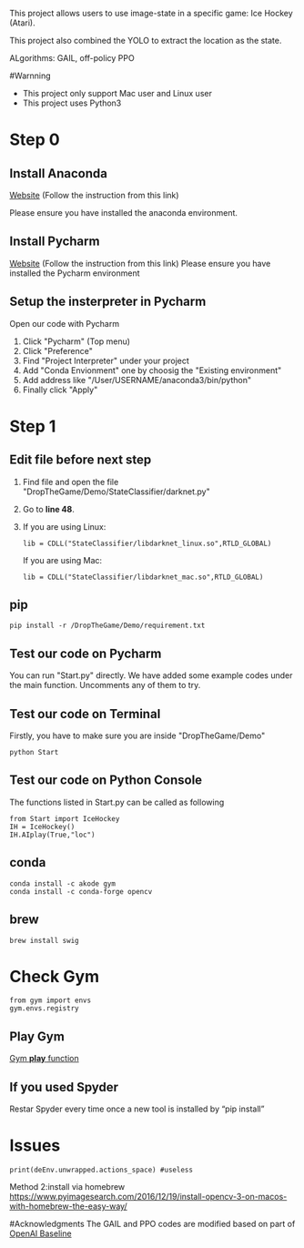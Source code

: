 This project allows users to use image-state in a specific game: Ice Hockey (Atari).

This project also combined the YOLO to extract the location as the state.

ALgorithms: GAIL, off-policy PPO

#Warnning
* This project only support Mac user and Linux user
* This project uses Python3

# Step 0
## Install Anaconda
[Website](https://www.anaconda.com/distribution/#download-section) (Follow the instruction from this link)

Please ensure you have installed the anaconda environment.

## Install Pycharm
[Website](https://www.jetbrains.com/pycharm/download) (Follow the instruction from this link)
Please ensure you have installed the Pycharm environment

## Setup the insterpreter in Pycharm
Open our code with Pycharm
1. Click "Pycharm" (Top menu)
2. Click "Preference"
3. Find "Project Interpreter" under your project
4. Add "Conda Envionment" one by choosig the "Existing environment"
5. Add address like "/User/USERNAME/anaconda3/bin/python"
6. Finally click "Apply"

# Step 1

## Edit file before next step
1. Find file and open the file "DropTheGame/Demo/StateClassifier/darknet.py" 
2. Go to **line 48**. 
3. If you are using Linux: 
	```
	lib = CDLL("StateClassifier/libdarknet_linux.so",RTLD_GLOBAL)
	```
	
	If you are using Mac:
	```
	lib = CDLL("StateClassifier/libdarknet_mac.so",RTLD_GLOBAL)
	```
  
## pip
```
pip install -r /DropTheGame/Demo/requirement.txt
```
## Test our code on Pycharm
You can run "Start.py" directly. We have added some example codes under the main function. Uncomments any of them to try.

## Test our code on Terminal
Firstly, you have to make sure you are inside "DropTheGame/Demo"
```
python Start
```

## Test our code on Python Console
The functions listed in Start.py can be called as following

```
from Start import IceHockey
IH = IceHockey()
IH.AIplay(True,"loc")
```

## conda
```
conda install -c akode gym
conda install -c conda-forge opencv
```
## brew
```
brew install swig
```

# Check Gym
```
from gym import envs
gym.envs.registry
```

## Play Gym
[Gym **play** function](https://github.com/openai/gym/blob/master/gym/utils/play.py#L26)


## If you used Spyder
Restar Spyder every time once a new tool is installed by “pip install”

# Issues
```
print(deEnv.unwrapped.actions_space) #useless
```

Method 2:install via homebrew
https://www.pyimagesearch.com/2016/12/19/install-opencv-3-on-macos-with-homebrew-the-easy-way/

#Acknowledgments
The GAIL and PPO codes are modified based on part of [OpenAI Baseline](https://github.com/openai/baselines)